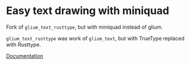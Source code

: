 # Easy text drawing with miniquad

Fork of `glium_text_rusttype`, but with miniquad instead of glium.

`glium_text_rusttype` was work of `glium_text`, but with TrueType replaced with Rusttype.

[Documentation](https://docs.rs/miniquad_text_rusttype/)
